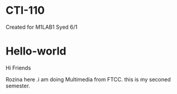 # CTI-110
Created for M1LAB1
Syed
6/1
# Hello-world
Hi Friends

Rozina here .i am doing Multimedia from FTCC. this is my seconed semester.





